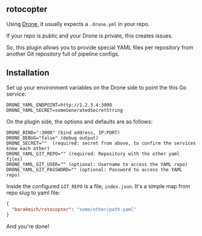 rotocopter
----------

Using [Drone](https://drone.io), it usually expects a `.drone.yml` in your repo. 

If your repo is public and your Drone is private, this creates issues.

So, this plugin allows you to provide special YAML files per repository from another Git repository full of pipeline configs.

## Installation

Set up your environment variables on the Drone side to point the this Go service:
```text
DRONE_YAML_ENDPOINT=http://1.2.3.4:3000
DRONE_YAML_SECRET=someGeneratedSecretString
```

On the plugin side, the options and defaults are as follows:

```text
DRONE_BIND=":3000" (bind address, IP:PORT)
DRONE_DEBUG="false" (debug output)
DRONE_SECRET=""  (required: secret from above, to confirm the services know each other)
DRONE_YAML_GIT_REPO="" (required: Repository with the other yaml files)
DRONE_YAML_GIT_USER="" (optional: Username to access the YAML repo)
DRONE_YAML_GIT_PASSWORD="" (optional: Password to access the YAML repo)
```

Inside the configured `GIT_REPO` is a file, `index.json`. It's a simple map from repo slug to yaml file:
```json
{
  "barakmich/rotocopter": "some/other/path.yaml"
}
```

And you're done!
